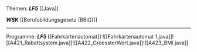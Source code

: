 
Themen:
***LF5***
[[Java]]

***WSK***
[[Berufsbildungsgesetz (BBiG)]]


---

Programme: 
***LF5***
[[Fahrkartenautomat]]
![[Fahrkartenautomat 1.java]]![[A421_Rabattsystem.java]]![[A422_GroessterWert.java]]![[A423_BMI.java]]
